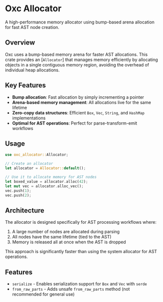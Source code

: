 # Oxc Allocator

A high-performance memory allocator using bump-based arena allocation for fast AST node creation.

## Overview

Oxc uses a bump-based memory arena for faster AST allocations. This crate provides an [`Allocator`] that manages memory efficiently by allocating objects in a single contiguous memory region, avoiding the overhead of individual heap allocations.

## Key Features

- **Bump allocation**: Fast allocation by simply incrementing a pointer
- **Arena-based memory management**: All allocations live for the same lifetime
- **Zero-copy data structures**: Efficient `Box`, `Vec`, `String`, and `HashMap` implementations
- **Optimal for AST operations**: Perfect for parse-transform-emit workflows

## Usage

```rust
use oxc_allocator::Allocator;

// Create an allocator
let allocator = Allocator::default();

// Use it to allocate memory for AST nodes
let boxed_value = allocator.alloc(42);
let mut vec = allocator.alloc_vec();
vec.push(1);
vec.push(2);
```

## Architecture

The allocator is designed specifically for AST processing workflows where:

1. A large number of nodes are allocated during parsing
2. All nodes have the same lifetime (tied to the AST)
3. Memory is released all at once when the AST is dropped

This approach is significantly faster than using the system allocator for AST operations.

## Features

- `serialize` - Enables serialization support for `Box` and `Vec` with `serde`
- `from_raw_parts` - Adds unsafe `from_raw_parts` method (not recommended for general use)
